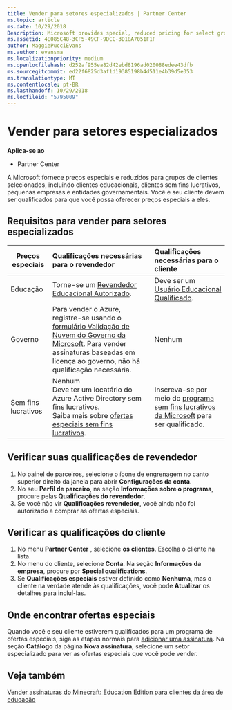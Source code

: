 ```yaml
---
title: Vender para setores especializados | Partner Center
ms.topic: article
ms.date: 10/29/2018
Description: Microsoft provides special, reduced pricing for select groups of customers, including education customers, non-profit customers, and government users.
ms.assetid: 4E085C48-3CF5-49CF-9DCC-3D18A7051F1F
author: MaggiePucciEvans
ms.author: evansma
ms.localizationpriority: medium
ms.openlocfilehash: d252af955ea82d42ebd8196ad020088edee43dfb
ms.sourcegitcommit: ed22f6825d3af1d19385198b4d511e4b39d5e353
ms.translationtype: MT
ms.contentlocale: pt-BR
ms.lasthandoff: 10/29/2018
ms.locfileid: "5795009"
---
```

# <a name="sell-to-specialized-industries"></a>Vender para setores especializados

**Aplica-se ao**

-  Partner Center

A Microsoft fornece preços especiais e reduzidos para grupos de clientes selecionados, incluindo clientes educacionais, clientes sem fins lucrativos, pequenas empresas e entidades governamentais. Você e seu cliente devem ser qualificados para que você possa oferecer preços especiais a eles. 

## <a name="requirements-to-sell-to-specialized-industries"></a>Requisitos para vender para setores especializados

|**Preços especiais**   |**Qualificações necessárias para o revendedor**   |**Qualificações necessárias para o cliente**   |
|----------------------------|:---------------------------------|:------------------------------------------|
|Educação   |Torne-se um [Revendedor Educacional Autorizado](https://www.mepn.com).   | Deve ser um [Usuário Educacional Qualificado](http://www.microsoftvolumelicensing.com/DocumentSearch.aspx?Mode=3&DocumentTypeId=7).   |
|Governo   |Para vender o Azure, registre-se usando o [formulário Validação de Nuvem do Governo da Microsoft](http://azuregov.microsoft.com/csp). Para vender assinaturas baseadas em licença ao governo, não há qualificação necessária.|   Nenhum|
|Sem fins lucrativos  |Nenhum<br>Deve ter um locatário do Azure Active Directory sem fins lucrativos.<br>Saiba mais sobre [ofertas especiais sem fins lucrativos](https://assetsprod.microsoft.com/mpn/en-us/nonprofit-skus-in-csp-faq.pdf).   |Inscreva-se por meio do [programa sem fins lucrativos da Microsoft](https://nonprofit.microsoft.com/#/register) para ser qualificado.   |


## <a name="check-your-reseller-qualifications"></a>Verificar suas qualificações de revendedor

1.  No painel de parceiros, selecione o ícone de engrenagem no canto superior direito da janela para abrir **Configurações da conta**.
2.  No seu **Perfil de parceiro**, na seção **Informações sobre o programa**, procure pelas **Qualificações do revendedor**.
3.  Se você não vir **Qualificações revendedor**, você ainda não foi autorizado a comprar as ofertas especiais.

## <a name="check-the-customer-qualifications"></a>Verificar as qualificações do cliente

1.  No menu **Partner Center** , selecione **os clientes**. Escolha o cliente na lista.
2.  No menu do cliente, selecione **Conta**. Na seção **Informações da empresa**, procure por **Special qualifications**.
3.  Se **Qualificações especiais** estiver definido como **Nenhuma**, mas o cliente na verdade atende às qualificações, você pode **Atualizar** os detalhes para incluí-las.

## <a name="where-to-find-special-offers"></a>Onde encontrar ofertas especiais

Quando você e seu cliente estiverem qualificados para um programa de ofertas especiais, siga as etapas normais para [adicionar uma assinatura](create-a-new-subscription.md). Na seção **Catálogo** da página **Nova assinatura**, selecione um setor especializado para ver as ofertas especiais que você pode vender.

## <a name="see-also"></a>Veja também

[Vender assinaturas do Minecraft: Education Edition para clientes da área de educação](minecraft-subscriptions.md)


 

 

 



